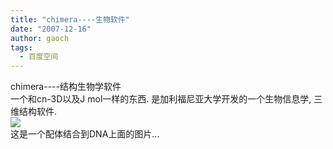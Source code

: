 ```yaml
---
title: "chimera----生物软件"
date: "2007-12-16"
author: gaoch
tags:
  - 百度空间
---
```


chimera----结构生物学软件  
一个和cn-3D以及J mol一样的东西. 是加利福尼亚大学开发的一个生物信息学,
三维结构软件.  
[<img src="http://hiphotos.baidu.com/spring%5Fgao/abpic/item/1dba207f52e8b30529388a26.jpg" class="blogimg" />](http://hiphotos.baidu.com/spring%5Fgao/pic/item/1dba207f52e8b30529388a26.jpg)  
这是一个配体结合到DNA上面的图片...
